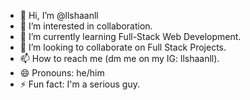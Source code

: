 - 👋 Hi, I’m @llshaanll
- 👀 I’m interested in collaboration.
- 🌱 I’m currently learning Full-Stack Web Development.
- 💞️ I’m looking to collaborate on Full Stack Projects.
- 📫 How to reach me (dm me on my IG: llshaanll).
- 😄 Pronouns: he/him
- ⚡ Fun fact: I'm a serious guy.

<!---
llshaanll/llshaanll is a ✨ special ✨ repository because its `README.md` (this file) appears on your GitHub profile.
You can click the Preview link to take a look at your changes.
--->
